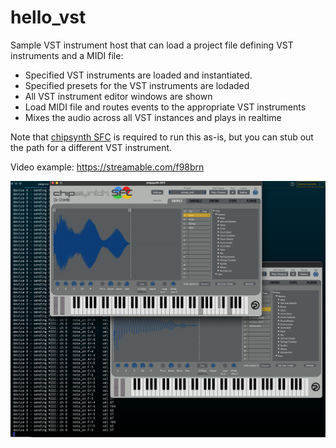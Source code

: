 # hello_vst

Sample VST instrument host that can load a project file defining VST instruments and a MIDI file:
* Specified VST instruments are loaded and instantiated.
* Specified presets for the VST instruments are lodaded 
* All VST instrument editor windows are shown
* Load MIDI file and routes events to the appropriate VST instruments
* Mixes the audio across all VST instances and plays in realtime

Note that [chipsynth SFC](https://www.plogue.com/products/chipsynth-sfc.html) is required to run this as-is, but you can stub out the path for a different VST instrument.

Video example: https://streamable.com/f98brn

![Preview](/preview.png)
